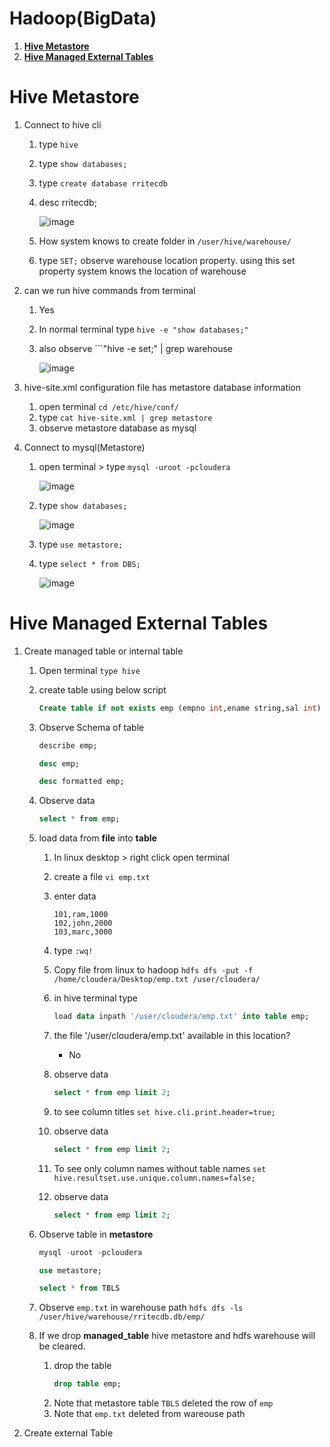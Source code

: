 # Hadoop(BigData)
1. **[Hive Metastore](#Hive-Metastore)**<br>
2. **[Hive Managed External Tables](#Hive-Managed-External-Tables)**<br>



# Hive Metastore
1. Connect to hive cli
    1. type ```hive```
    2. type ```show databases;```
    3. type ```create database rritecdb```
    4. desc rritecdb;
        
        ![image](https://user-images.githubusercontent.com/20516321/214228819-f9f120ef-2280-4dd5-9318-8d2f797e7cae.png)

    5. How system knows to create folder in ```/user/hive/warehouse/```
    6. type ```SET;``` observe warehouse location property. using this set property system knows the location of warehouse
2. can we run hive commands from terminal
    1. Yes
    2. In normal terminal type ```hive -e "show databases;"```
    3. also observe ```"hive -e set;" | grep warehouse
        
        ![image](https://user-images.githubusercontent.com/20516321/214229607-49d7673b-0eef-4818-ab04-001ab46455de.png)

3. hive-site.xml configuration file has metastore database information
    1. open terminal ```cd /etc/hive/conf/```
    2. type ```cat hive-site.xml | grep metastore```
    3. observe metastore database as mysql
4. Connect to mysql(Metastore)
    1. open terminal > type ```mysql -uroot -pcloudera```

        ![image](https://user-images.githubusercontent.com/20516321/214223593-bffe40ce-a79c-41e7-8baa-414e8cef7c36.png)

    2. type ```show databases;```

        ![image](https://user-images.githubusercontent.com/20516321/214224728-8d6d2333-0f35-49f1-aebd-b038fc02f822.png)

    3. type ```use metastore;```
    6. type ```select * from DBS;```
  
        ![image](https://user-images.githubusercontent.com/20516321/214237910-5cba6910-c977-4e6b-b275-c48f4e236c04.png)

# Hive Managed External Tables
1. Create managed table or internal table
    1. Open terminal ```type hive```
    2. create table using below script
    
        ``` sql 
        Create table if not exists emp (empno int,ename string,sal int) rows delimited fields terminated by ',';
        ```
    3. Observe Schema of table

        ``` sql
        describe emp;
        ```
        ``` sql
        desc emp;
        ```
        ``` sql
        desc formatted emp;
        ```
    4. Observe data
        ``` sql
        select * from emp;
        ```
    5. load data from **file** into **table**
        1. In linux desktop > right click open terminal
        2. create a file `vi emp.txt`
        3. enter data
            ``` 
            101,ram,1000
            102,john,2000
            103,marc,3000
            ```
            
        3. type `:wq!`
        4. Copy file from linux to hadoop `hdfs dfs -put -f /home/cloudera/Desktop/emp.txt /user/cloudera/`
        5. in hive terminal type 
            ``` sql
            load data inpath '/user/cloudera/emp.txt' into table emp;
            ```
        6. the file '/user/cloudera/emp.txt' available in this location?
            - No
        7. observe data
            ``` sql 
            select * from emp limit 2;
            ```
            
        7. to see column titles `set hive.cli.print.header=true;` 
        8. observe data
            ``` sql 
            select * from emp limit 2;
            ```
        9. To see only column names without table names `set hive.resultset.use.unique.column.names=false;`
        10. observe data
            ``` sql 
            select * from emp limit 2;
            ```       
    6. Observe table in **metastore** 
        ``` sql
        mysql -uroot -pcloudera
        ```
        ``` sql
        use metastore;
        ```
        ``` sql
        select * from TBLS
        ```
    7. Observe `emp.txt` in warehouse path `hdfs dfs -ls /user/hive/warehouse/rritecdb.db/emp/`
    8. If we drop **managed_table** hive metastore and hdfs warehouse will be cleared.
        1. drop the table
            ``` sql
            drop table emp;
            ```
        2. Note that metastore table `TBLS` deleted the row of `emp`
        3. Note that `emp.txt` deleted from wareouse path

  3. Create external Table 
